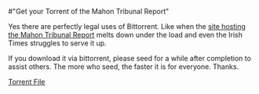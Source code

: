 #"Get your Torrent of the Mahon Tribunal Report"

Yes there are perfectly legal uses of Bittorrent. Like when the <a href="http://www.flood-tribunal.ie/asp/Reports.asp?objectid=310&amp;Mode=0&amp;RecordID=504">site hosting the Mahon Tribunal Report</a> melts down under the load and even the Irish Times struggles to serve it up.

If you download it via bittorrent, please seed for a while after completion to assist others. The more who seed, the faster it is for everyone. Thanks.

<a href="http://ec2-46-137-40-194.eu-west-1.compute.amazonaws.com/static/Flood_Mahon_Tribunal_Report.pdf.torrent">Torrent File</a>